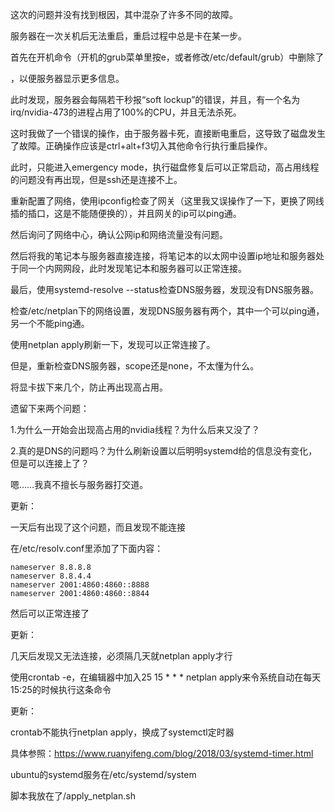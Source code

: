 这次的问题并没有找到根因，其中混杂了许多不同的故障。

服务器在一次关机后无法重启，重启过程中总是卡在某一步。

首先在开机命令（开机的grub菜单里按e，或者修改/etc/default/grub）中删除了

，以便服务器显示更多信息。

此时发现，服务器会每隔若干秒报“soft lockup”的错误，并且，有一个名为irq/nvidia-473的进程占用了100%的CPU，并且无法杀死。

这时我做了一个错误的操作，由于服务器卡死，直接断电重启，这导致了磁盘发生了故障。正确操作应该是ctrl+alt+f3切入其他命令行执行重启操作。

此时，只能进入emergency mode，执行磁盘修复后可以正常启动，高占用线程的问题没有再出现，但是ssh还是连接不上。

重新配置了网络，使用ipconfig检查了网关（这里我又误操作了一下，更换了网线插的插口，这是不能随便换的），并且网关的ip可以ping通。

然后询问了网络中心，确认公网ip和网络流量没有问题。

然后将我的笔记本与服务器直接连接，将笔记本的以太网中设置ip地址和服务器处于同一个内网网段，此时发现笔记本和服务器可以正常连接。

最后，使用systemd-resolve --status检查DNS服务器，发现没有DNS服务器。

检查/etc/netplan下的网络设置，发现DNS服务器有两个，其中一个可以ping通，另一个不能ping通。

使用netplan apply刷新一下，发现可以正常连接了。

但是，重新检查DNS服务器，scope还是none，不太懂为什么。

将显卡拔下来几个，防止再出现高占用。

遗留下来两个问题：

1.为什么一开始会出现高占用的nvidia线程？为什么后来又没了？

2.真的是DNS的问题吗？为什么刷新设置以后明明systemd给的信息没有变化，但是可以连接上了？

嗯……我真不擅长与服务器打交道。

更新：

一天后有出现了这个问题，而且发现不能连接

在/etc/resolv.conf里添加了下面内容：

```
nameserver 8.8.8.8
nameserver 8.8.4.4
nameserver 2001:4860:4860::8888
nameserver 2001:4860:4860::8844
```

然后可以正常连接了

更新：

几天后发现又无法连接，必须隔几天就netplan apply才行

使用crontab -e，在编辑器中加入25 15 * * * netplan apply来令系统自动在每天15:25的时候执行这条命令

更新：

crontab不能执行netplan apply，换成了systemctl定时器

具体参照：https://www.ruanyifeng.com/blog/2018/03/systemd-timer.html

ubuntu的systemd服务在/etc/systemd/system

脚本我放在了/apply_netplan.sh
